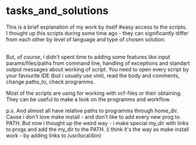 # tasks_and_solutions
This is a brief explanation of my work by itself #easy access to the scripts.</br>
I thought up this scripts during some time ago - they can significantly differ from each other by level of language and type of chosen solution.</br></br>

But, of course, i didn't spent time to adding some features like input params/files/paths from command line, handling of exceptions and standart output messages about working of script. You need to open every script by your favourite IDE (but i usually use vim),  read the body and comments, change paths_to, check programms.</br>

Most of the scripts are using for working with vcf-files or their obtaining. They can be useful to make a look on the programms and workflow. </br>

p.s. And almost all have relative paths to programms through home_dir. Cause i don't love make install - and don't like to add every new prog to PATH. But now i thought up the weird way - i make special my_dir with links to progs and add the my_dir to the PATH. (i think it's the way as make install work - by adding links to /usr/local/bin)

